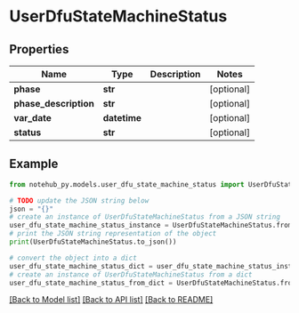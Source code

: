 # UserDfuStateMachineStatus

## Properties

| Name                  | Type         | Description | Notes      |
| --------------------- | ------------ | ----------- | ---------- |
| **phase**             | **str**      |             | [optional] |
| **phase_description** | **str**      |             | [optional] |
| **var_date**          | **datetime** |             | [optional] |
| **status**            | **str**      |             | [optional] |

## Example

```python
from notehub_py.models.user_dfu_state_machine_status import UserDfuStateMachineStatus

# TODO update the JSON string below
json = "{}"
# create an instance of UserDfuStateMachineStatus from a JSON string
user_dfu_state_machine_status_instance = UserDfuStateMachineStatus.from_json(json)
# print the JSON string representation of the object
print(UserDfuStateMachineStatus.to_json())

# convert the object into a dict
user_dfu_state_machine_status_dict = user_dfu_state_machine_status_instance.to_dict()
# create an instance of UserDfuStateMachineStatus from a dict
user_dfu_state_machine_status_from_dict = UserDfuStateMachineStatus.from_dict(user_dfu_state_machine_status_dict)
```

[[Back to Model list]](../README.md#documentation-for-models) [[Back to API list]](../README.md#documentation-for-api-endpoints) [[Back to README]](../README.md)
